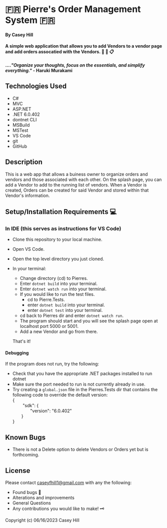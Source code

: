 # 🇫🇷 **Pierre's Order Management System** 🇫🇷

#### **By Casey Hill**

#### A simple web application that allows you to add Vendors to a vendor page and add orders assocatied with the Vendors. &#x1F4C1; &#x1F4C5; &#x1F4CB;

#### ...._"Organize your thoughts, focus on the essentials, and simplify everything."_ - Haruki Murakami

## **Technologies Used**

-   C#
-   MVC
-   ASP.NET
-   .NET 6.0.402
-   dontnet CLI
-   MSBuild
-   MSTest
-   VS Code
-   git
-   GitHub

## **Description**

This is a web app that allows a buiness owner to organize orders and vendors and those associated with each other. On the splash page, you can add a Vendor to add to the running list of vendors. When a Vendor is created, Orders can be created for said Vendor and stored within that Vendor's information.

## **Setup/Installation Requirements** &#x1F4BB;

### **In IDE** (this serves as instructions for VS Code)

-   Clone this repository to your local machine.
-   Open VS Code.
-   Open the top level directory you just cloned.
-   In your terminal:

    -   Change directory (cd) to Pierres.
    -   Enter `dotnet build` into your terminal.
    -   Enter `dotnet watch run` into your terminal.
    -   If you would like to run the test files.
        -   cd to Pierre.Tests.
        -   enter `dotnet build` into your terminal.
        -   enter `dotnet test` into your terminal.
    -   cd back to Pierres dir and enter `dotnet watch run`.
    -   The program should start and you will see the splash page open at localhost port 5000 or 5001.
    -   Add a new Vendor and go from there.

    That's it!

#### Debugging

If the program does not run, try the following:

-   Check that you have the appropriate .NET packages installed to run dotnet
-   Make sure the port needed to run is not currently already in use.
-   Try creating a `global.json` file in the Pierres.Tests dir that contains the following code to override the default version:<br>
    {<br>
    &emsp;&emsp; "sdk": {<br>
    &emsp;&emsp;&emsp;&emsp;"version": "6.0.402"<br>
    &emsp;&emsp;}<br>
    }

## **Known Bugs**

-   There is not a Delete option to delete Vendors or Orders yet but is forthcoming.

## License

Please contact [caseyfhill1@gmail.com](mailto:caseyfhill1@gmail.com?subject=Hello%20Casey,&body=You%20are%20amazing...) with any the following:

-   Found bugs &#x1F41E;
-   Alterations and improvements
-   General Questions
-   Any contributions you would like to make! &#x1F5DD;

Copyright (c) 06/16/2023 Casey Hill
